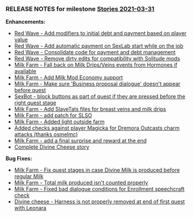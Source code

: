 ### RELEASE NOTES for milestone [Stories 2021-03-31](https://github.com/SkyrimLL/SkLLmods/milestone/87?closed=1) 
**Enhancements:** 
- [Red Wave - Add modifiers to initial debt and payment based on player value ](https://github.com/SkyrimLL/SkLLmods/issues/1097)
- [Red Wave - Add automatic payment on SexLab start while on the job](https://github.com/SkyrimLL/SkLLmods/issues/1096)
- [Red Wave - Consolidate code for payment and debt management](https://github.com/SkyrimLL/SkLLmods/issues/1095)
- [Red Wave - Remove dirty edits for compatibility with Solitude mods](https://github.com/SkyrimLL/SkLLmods/issues/1094)
- [Milk Farm - Fall back on Milk Drips/Veins events from Hormones if available](https://github.com/SkyrimLL/SkLLmods/issues/1093)
- [Milk Farm - Add Milk Mod Economy support](https://github.com/SkyrimLL/SkLLmods/issues/1090)
- [Milk Farm - Make sure  'Business proposal dialogue' doesn't appear before quest](https://github.com/SkyrimLL/SkLLmods/issues/1089)
- [SexBot - block buttons as part of quest if they are pressed before the right quest stage](https://github.com/SkyrimLL/SkLLmods/issues/1088)
- [Milk Farm - Add SlaveTats files for breast veins and milk drips](https://github.com/SkyrimLL/SkLLmods/issues/1085)
- [Milk Farm - add patch for SLSO](https://github.com/SkyrimLL/SkLLmods/issues/1084)
- [Milk Farm - Added light outside farm](https://github.com/SkyrimLL/SkLLmods/issues/1082)
- [Added checks against player Magicka for Dremora Outcasts charm attacks (thanks osmelmc)](https://github.com/SkyrimLL/SkLLmods/issues/1078)
- [Milk Farm - add  a final surprise and reward at the end](https://github.com/SkyrimLL/SkLLmods/issues/1062)
- [Complete Divine Cheese story](https://github.com/SkyrimLL/SkLLmods/issues/659)

**Bug Fixes:** 
- [Milk Farm - Fix quest stages in case Divine Milk is produced before regular Milk](https://github.com/SkyrimLL/SkLLmods/issues/1087)
- [Milk Farm - Total milk produced isn't counted properly](https://github.com/SkyrimLL/SkLLmods/issues/1086)
- [Milk Farm - Fixed bad dialogue conditions for Enrollment speechcraft check](https://github.com/SkyrimLL/SkLLmods/issues/1081)
- [Divine cheese - Harness is not properly removed at end of first quest with Leonara](https://github.com/SkyrimLL/SkLLmods/issues/423)

